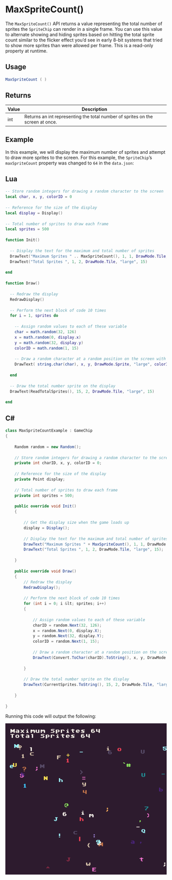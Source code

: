 # MaxSpriteCount()

The `MaxSpriteCount()` API returns a value representing the total number of sprites the `SpriteChip` can render in a single frame. You can use this value to alternate showing and hiding sprites based on hitting the total sprite count similar to the flicker effect you’d see in early 8-bit systems that tried to show more sprites than were allowed per frame. This is a read-only property at runtime.

## Usage

```csharp
MaxSpriteCount ( )
```

## Returns

| Value | Description                                                                     |
|-------|---------------------------------------------------------------------------------|
| int   | Returns an int representing the total number of sprites on the screen at once\. |

## Example

In this example, we will display the maximum number of sprites and attempt to draw more sprites to the screen. For this example, the `SpriteChip`’s `maxSpriteCount` property was changed to `64` in the `data.json`:



## Lua

```lua
-- Store random integers for drawing a random character to the screen
local char, x, y, colorID = 0

-- Reference for the size of the display
local display = Display()

-- Total number of sprites to draw each frame
local sprites = 500

function Init()

  -- Display the text for the maximum and total number of sprites
  DrawText("Maximum Sprites " .. MaxSpriteCount(), 1, 1, DrawMode.Tile, "large", 15)
  DrawText("Total Sprites ", 1, 2, DrawMode.Tile, "large", 15)

end

function Draw()

  -- Redraw the display
  RedrawDisplay()

  -- Perform the next block of code 10 times
  for i = 1, sprites do

    -- Assign random values to each of these variable
    char = math.random(32, 126)
    x = math.random(0, display.x)
    y = math.random(32, display.y)
    colorID = math.random(1, 15)

    -- Draw a random character at a random position on the screen with a random color
    DrawText( string.char(char), x, y, DrawMode.Sprite, "large", colorID)

  end

  -- Draw the total number sprite on the display
  DrawText(ReadTotalSprites(), 15, 2, DrawMode.Tile, "large", 15)

end
```



## C#

```csharp
class MaxSpriteCountExample : GameChip
{

    Random random = new Random();

    // Store random integers for drawing a random character to the screen
    private int charID, x, y, colorID = 0;

    // Reference for the size of the display
    private Point display;

    // Total number of sprites to draw each frame
    private int sprites = 500;

    public override void Init()
    {

        // Get the display size when the game loads up
        display = Display();

        // Display the text for the maximum and total number of sprites
        DrawText("Maximum Sprites " + MaxSpriteCount(), 1, 1, DrawMode.Tile, "large", 15);
        DrawText("Total Sprites ", 1, 2, DrawMode.Tile, "large", 15);

    }

    public override void Draw()
    { 
        // Redraw the display
        RedrawDisplay();

        // Perform the next block of code 10 times
        for (int i = 0; i &lt; sprites; i++)
        {
         
            // Assign random values to each of these variable
            charID = random.Next(32, 126);
            x = random.Next(0, display.X);
            y = random.Next(32, display.Y);
            colorID = random.Next(1, 15);

            // Draw a random character at a random position on the screen with a random color
            DrawText(Convert.ToChar(charID).ToString(), x, y, DrawMode.Sprite, "large", colorID);

        }

        // Draw the total number sprite on the display
        DrawText(CurrentSprites.ToString(), 15, 2, DrawMode.Tile, "large", 15);

    }

}
```



Running this code will output the following:

![image alt text](images/MaxSpriteCountOutput_image_0.png)


